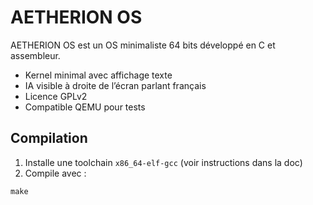# AETHERION OS

AETHERION OS est un OS minimaliste 64 bits développé en C et assembleur.

- Kernel minimal avec affichage texte
- IA visible à droite de l’écran parlant français
- Licence GPLv2
- Compatible QEMU pour tests

## Compilation

1. Installe une toolchain `x86_64-elf-gcc` (voir instructions dans la doc)
2. Compile avec :

```powershell
make
